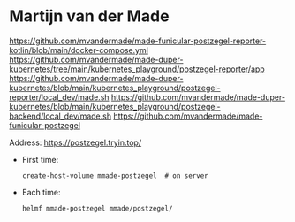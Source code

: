 
# Martijn van der Made

https://github.com/mvandermade/made-funicular-postzegel-reporter-kotlin/blob/main/docker-compose.yml
https://github.com/mvandermade/made-duper-kubernetes/tree/main/kubernetes_playground/postzegel-reporter/app
https://github.com/mvandermade/made-duper-kubernetes/blob/main/kubernetes_playground/postzegel-reporter/local_dev/made.sh
https://github.com/mvandermade/made-duper-kubernetes/blob/main/kubernetes_playground/postzegel-backend/local_dev/made.sh
https://github.com/mvandermade/made-funicular-postzegel

Address: https://postzegel.tryin.top/

* First time:
  ```shell
  create-host-volume mmade-postzegel  # on server
  ```
  
* Each time:
  ```shell
  helmf mmade-postzegel mmade/postzegel/
  ```
